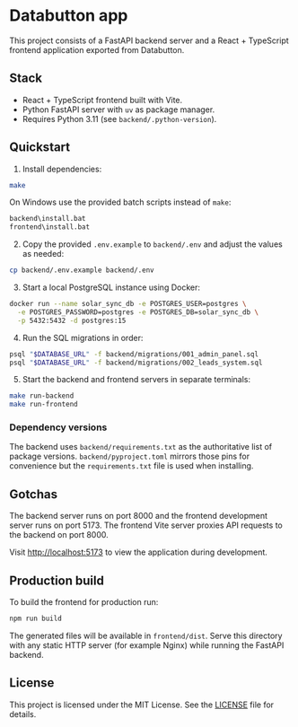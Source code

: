 # Databutton app

This project consists of a FastAPI backend server and a React + TypeScript frontend application exported from Databutton.

## Stack

- React + TypeScript frontend built with Vite.
- Python FastAPI server with `uv` as package manager.
- Requires Python 3.11 (see `backend/.python-version`).

## Quickstart

1. Install dependencies:

```bash
make
```

On Windows use the provided batch scripts instead of `make`:

```cmd
backend\install.bat
frontend\install.bat
```

2. Copy the provided `.env.example` to `backend/.env` and adjust the values as needed:

```bash
cp backend/.env.example backend/.env
```

3. Start a local PostgreSQL instance using Docker:

```bash
docker run --name solar_sync_db -e POSTGRES_USER=postgres \
  -e POSTGRES_PASSWORD=postgres -e POSTGRES_DB=solar_sync_db \
  -p 5432:5432 -d postgres:15
```

4. Run the SQL migrations in order:

```bash
psql "$DATABASE_URL" -f backend/migrations/001_admin_panel.sql
psql "$DATABASE_URL" -f backend/migrations/002_leads_system.sql
```

5. Start the backend and frontend servers in separate terminals:

```bash
make run-backend
make run-frontend
```

### Dependency versions

The backend uses `backend/requirements.txt` as the authoritative list of
package versions. `backend/pyproject.toml` mirrors those pins for convenience
but the `requirements.txt` file is used when installing.

## Gotchas

The backend server runs on port 8000 and the frontend development server runs on port 5173. The frontend Vite server proxies API requests to the backend on port 8000.


Visit <http://localhost:5173> to view the application during development.

## Production build

To build the frontend for production run:

```bash
npm run build
```

The generated files will be available in `frontend/dist`. Serve this directory
with any static HTTP server (for example Nginx) while running the FastAPI
backend.

## License

This project is licensed under the MIT License. See the [LICENSE](LICENSE) file for details.
